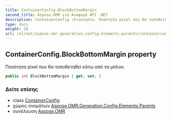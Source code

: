 ```yaml
---
title: ContainerConfig.BlockBottomMargin
second_title: Aspose.OMR για Αναφορά API .NET
description: ContainerConfig ιδιοκτησία. Ποσότητα pixel που θα τοποθετηθεί κάτω από τα μπλοκ.
type: docs
weight: 20
url: /el/net/aspose.omr.generation.config.elements.parents/containerconfig/blockbottommargin/
---
```

## ContainerConfig.BlockBottomMargin property

Ποσότητα pixel που θα τοποθετηθεί κάτω από τα μπλοκ.

```csharp
public int BlockBottomMargin { get; set; }
```

### Δείτε επίσης

* class [ContainerConfig](../)
* χώρος ονομάτων [Aspose.OMR.Generation.Config.Elements.Parents](../../containerconfig/)
* συνέλευση [Aspose.OMR](../../../)


